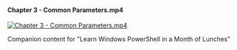 ﻿#### Chapter 3 - Common Parameters.mp4

[![Chapter 3 - Common Parameters.mp4](https://i2.ytimg.com/vi/9YfzhlssVOA/hqdefault.jpg "Chapter 3 - Common Parameters.mp4")](https://www.youtube.com/watch?v=9YfzhlssVOA)

Companion content for "Learn Windows PowerShell in a Month of Lunches"


